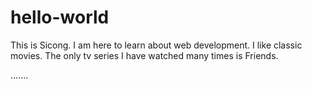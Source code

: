 # hello-world

This is Sicong. I am here to learn about web development.
I like classic movies. The only tv series I have watched many times is Friends.


.......

